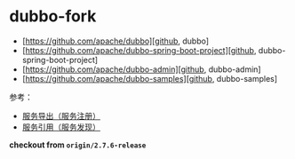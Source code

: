 # dubbo-fork
+ [https://github.com/apache/dubbo][github, dubbo]
+ [https://github.com/apache/dubbo-spring-boot-project][github, dubbo-spring-boot-project]
+ [https://github.com/apache/dubbo-admin][github, dubbo-admin]
+ [https://github.com/apache/dubbo-samples][github, dubbo-samples]

参考：
- [服务导出（服务注册）](http://dubbo.apache.org/zh-cn/docs/source_code_guide/export-service.html)
- [服务引用（服务发现）](http://dubbo.apache.org/zh-cn/docs/source_code_guide/refer-service.html)

**checkout from `origin/2.7.6-release`**

[github, dubbo]: https://github.com/apache/dubbo
[github, dubbo-spring-boot-project]: https://github.com/apache/dubbo-spring-boot-project
[github, dubbo-admin]: https://github.com/apache/dubbo-admin
[github, dubbo-samples]: https://github.com/apache/dubbo-samples